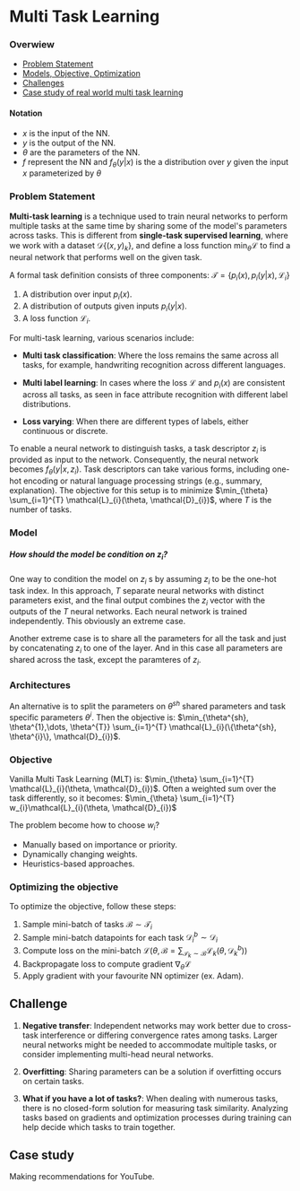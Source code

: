 # Multi Task Learning 

### Overwiew 
- [Problem Statement](#problem-statement)
- [Models, Objective, Optimization](#model)
- [Challenges](#challenge)
- [Case study of real world multi task learning](#case-study)

#### Notation
- $x$ is the input of the NN.
- $y$ is the output of the NN.
- $\theta$ are the parameters of the NN.
- $f$ represent the NN and $f_{\theta}(y|x)$ is the a distribution over $y$ given the input $x$ parameterized by $\theta$


### Problem Statement
**Multi-task learning** is a technique used to train neural networks to perform multiple tasks at the same time by sharing some of the model's parameters across tasks. This is different from **single-task supervised learning**, where we work with a dataset $\mathcal{D}\{(x, y)_{k}\}$, and define a loss function $\min_{\theta}  \mathcal{L}$ to find a neural network that performs well on the given task.

A formal task definition consists of three components: $\mathcal{T} = \{p_{i}(x), p_{i}(y|x), \mathcal{L}_{i}\}$
1. A distribution over input $p_{i}(x)$.
2. A distribution of outputs given inputs $p_{i}(y|x)$.
3. A loss function $\mathcal{L}_{i}$.

For multi-task learning, various scenarios include:
- **Multi task classification**: Where the loss remains the same across all tasks, for example, handwriting recognition across different languages. 

- **Multi label learning**: In cases where the loss $\mathcal{L}$ and $p_{i}(x)$ are consistent across all tasks, as seen in face attribute recognition with different label distributions.

- **Loss varying**: When there are different types of labels, either continuous or discrete.

To enable a neural network to distinguish tasks, a task descriptor $z_{i}$ is provided as input to the network. Consequently, the neural network becomes $f_{\theta}(y|x, z_{i})$. Task descriptors can take various forms, including one-hot encoding or natural language processing strings (e.g., summary, explanation). 
The objective for this setup is to minimize $\min_{\theta} \sum_{i=1}^{T} \mathcal{L}_{i}(\theta, \mathcal{D}_{i})$, where $T$ is the number of tasks.

### Model

##### How should the model be condition on $z_{i}$?
One way to condition the model on $z_{i}$ s by assuming $z_{i}$ to be the one-hot task index. In this approach, 
$T$ separate neural networks with distinct parameters exist, and the final output combines the 
$z_{i}$ vector with the outputs of the $T$ neural networks. Each neural network is trained independently. This obviously an extreme case.

Another extreme case is to share all the parameters for all the task and just by concatenating $z_{i}$ to one of the layer. And in this case all parameters are shared across the task, except the paramteres of $z_{i}$.


### Architectures
An alternative is to split the parameters on $\theta^{sh}$ shared parameters and task specific parameters $\theta^{i}$. Then the objective is: $\min_{\theta^{sh}, \theta^{1},\dots, \theta^{T}} \sum_{i=1}^{T} \mathcal{L}_{i}(\{\theta^{sh}, \theta^{i}\}, \mathcal{D}_{i})$.

### Objective
Vanilla Multi Task Learning (MLT) is: $\min_{\theta} \sum_{i=1}^{T} \mathcal{L}_{i}(\theta, \mathcal{D}_{i})$. Often a weighted sum over the task differently, so it becomes: 
$\min_{\theta} \sum_{i=1}^{T} w_{i}\mathcal{L}_{i}(\theta, \mathcal{D}_{i})$

The problem become how to choose $w_{i}$? 
- Manually based on importance or priority.
- Dynamically changing weights.
- Heuristics-based approaches.

### Optimizing the objective
To optimize the objective, follow these steps: 
1. Sample mini-batch of tasks $\mathcal{B} \sim \mathcal{T}_{i}$
2. Sample mini-batch datapoints for each task $\mathcal{D}_{i}^{b} \sim \mathcal{D}_{i}$
3. Compute loss on the mini-batch $\mathcal{L}(\theta, \mathcal{B} = \sum_{\mathcal{T}_{k} \sim \mathcal{B}} \mathcal{L}_{k} (\theta, \mathcal{D}_{k}^{b}))$
4. Backpropagate loss to compute gradient $\nabla_{\theta} \mathcal{L}$
5. Apply gradient with your favourite NN optimizer (ex. Adam).


## Challenge 
1. **Negative transfer**: Independent networks may work better due to cross-task interference or differing convergence rates among tasks. Larger neural networks might be needed to accommodate multiple tasks, or consider implementing multi-head neural networks.

2. **Overfitting**: Sharing parameters can be a solution if overfitting occurs on certain tasks.

3. **What if you have a lot of tasks?**: When dealing with numerous tasks, there is no closed-form solution for measuring task similarity. Analyzing tasks based on gradients and optimization processes during training can help decide which tasks to train together.


## Case study
Making recommendations for YouTube.